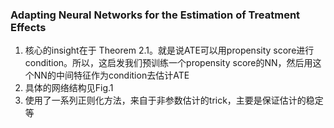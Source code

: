### Adapting Neural Networks for the Estimation of Treatment Effects
1. 核心的insight在于 Theorem 2.1。就是说ATE可以用propensity score进行condition。所以，这启发我们预训练一个propensity score的NN，然后用这个NN的中间特征作为condition去估计ATE
2. 具体的网络结构见Fig.1
3. 使用了一系列正则化方法，来自于非参数估计的trick，主要是保证估计的稳定等
